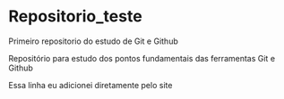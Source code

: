 # Repositorio_teste
 Primeiro repositorio do estudo de Git e Github

 Repositório para estudo dos pontos fundamentais das ferramentas Git e Github
 
 Essa linha eu adicionei diretamente pelo site
